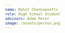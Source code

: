 ```yaml
---
name: Rohit Chennamsetti
role: High School Student
advisors: Adam Perer
image: /assets/person.png
---
```

